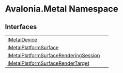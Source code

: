 # Avalonia.Metal Namespace






## Interfaces
<table>
<tr>
<td><a href="T_Avalonia_Metal_IMetalDevice">IMetalDevice</a></td>
<td> </td>
</tr>
<tr>
<td><a href="T_Avalonia_Metal_IMetalPlatformSurface">IMetalPlatformSurface</a></td>
<td> </td>
</tr>
<tr>
<td><a href="T_Avalonia_Metal_IMetalPlatformSurfaceRenderingSession">IMetalPlatformSurfaceRenderingSession</a></td>
<td> </td>
</tr>
<tr>
<td><a href="T_Avalonia_Metal_IMetalPlatformSurfaceRenderTarget">IMetalPlatformSurfaceRenderTarget</a></td>
<td> </td>
</tr>
</table>